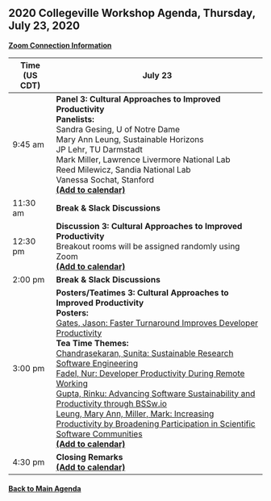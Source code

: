 
## 2020 Collegeville Workshop Agenda, Thursday, July 23, 2020

[**Zoom Connection Information**](https://docs.google.com/document/d/1c7KDU-re5Ux0_vf01LRXedCBUASmDqdzryC2hC31PP8/edit?usp=sharing)

| **Time (US CDT)**| **July 23** |
|---|---|
| 9:45 am  | **Panel 3: Cultural Approaches to Improved Productivity** <br> **Panelists:** <br> Sandra Gesing, U of Notre Dame <br> Mary Ann Leung, Sustainable Horizons <br> JP Lehr, TU Darmstadt <br> Mark Miller, Lawrence Livermore National Lab <br> Reed Milewicz, Sandia National Lab <br> Vanessa Sochat, Stanford <br> [**(Add to calendar)**](CW20-Panel-3-Cultural-Approaches.ics) |
| 11:30 am | **Break & Slack Discussions** |
| 12:30 pm | **Discussion 3: Cultural Approaches to Improved Productivity** <br> Breakout rooms will be assigned randomly using Zoom <br> [**(Add to calendar)**](CW20-Discussion-3-Cultural-Approaches.ics) |
| 2:00 pm | **Break & Slack Discussions** |
| 3:00 pm | **Posters/Teatimes 3: Cultural Approaches to Improved Productivity** <br> **Posters:**  <br> [Gates, Jason: Faster Turnaround Improves Developer Productivity](WorkshopResources/Posters/gates-turnaround-improvements-poster.pdf) <br> **Tea Time Themes:** <br> [Chandrasekaran, Sunita: Sustainable Research Software Engineering](WorkshopResources/TeatimeThemes/chandrasekaran-rse.md) <br> [Fadel, Nur: Developer Productivity During Remote Working](WorkshopResources/TeatimeThemes/fadel-remote-working.md) <br> [Gupta, Rinku: Advancing Software Sustainability and Productivity through BSSw.io](WorkshopResources/TeatimesThemes/gupta-bssw.md) <br> [Leung, Mary Ann, Miller, Mark: Increasing Productivity by Broadening Participation in Scientific Software Communities](WorkshopResources/TeatimeThemes/leung-broadening-participation.md) <br> [**(Add to calendar)**](CW20-TeaTime-Posters-3.ics) |
| 4:30 pm | **Closing Remarks** <br> [**(Add to calendar)**](CW20-ClosingRemarks.ics) |



#### [Back to Main Agenda](Agenda.md)
